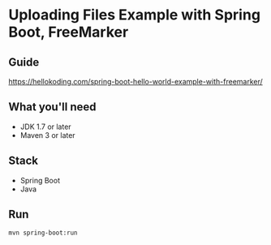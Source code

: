 # Uploading Files Example with Spring Boot, FreeMarker

## Guide
https://hellokoding.com/spring-boot-hello-world-example-with-freemarker/

## What you'll need
- JDK 1.7 or later
- Maven 3 or later

## Stack
- Spring Boot
- Java

## Run
`mvn spring-boot:run`
